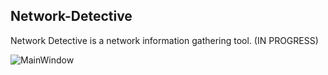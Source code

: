 ## Network-Detective
Network Detective is a network information gathering tool. (IN PROGRESS)

![MainWindow](icon/Capture.png)
